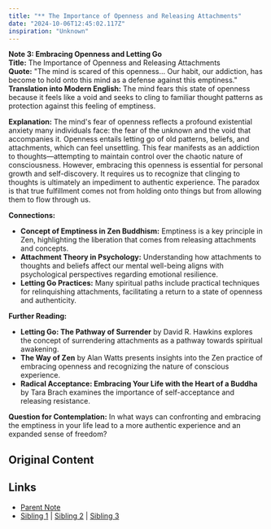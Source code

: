 ```yaml
---
title: "** The Importance of Openness and Releasing Attachments"
date: "2024-10-06T12:45:02.117Z"
inspiration: "Unknown"
---
```


  
**Note 3: Embracing Openness and Letting Go**  
**Title:** The Importance of Openness and Releasing Attachments  
**Quote:** "The mind is scared of this openness... Our habit, our addiction, has become to hold onto this mind as a defense against this emptiness."  
**Translation into Modern English:** The mind fears this state of openness because it feels like a void and seeks to cling to familiar thought patterns as protection against this feeling of emptiness.  

**Explanation:** The mind's fear of openness reflects a profound existential anxiety many individuals face: the fear of the unknown and the void that accompanies it. Openness entails letting go of old patterns, beliefs, and attachments, which can feel unsettling. This fear manifests as an addiction to thoughts—attempting to maintain control over the chaotic nature of consciousness. However, embracing this openness is essential for personal growth and self-discovery. It requires us to recognize that clinging to thoughts is ultimately an impediment to authentic experience. The paradox is that true fulfillment comes not from holding onto things but from allowing them to flow through us.  

**Connections:**  
- **Concept of Emptiness in Zen Buddhism:** Emptiness is a key principle in Zen, highlighting the liberation that comes from releasing attachments and concepts.  
- **Attachment Theory in Psychology:** Understanding how attachments to thoughts and beliefs affect our mental well-being aligns with psychological perspectives regarding emotional resilience.  
- **Letting Go Practices:** Many spiritual paths include practical techniques for relinquishing attachments, facilitating a return to a state of openness and authenticity.  

**Further Reading:**  
- **Letting Go: The Pathway of Surrender** by David R. Hawkins explores the concept of surrendering attachments as a pathway towards spiritual awakening.  
- **The Way of Zen** by Alan Watts presents insights into the Zen practice of embracing openness and recognizing the nature of conscious experience.  
- **Radical Acceptance: Embracing Your Life with the Heart of a Buddha** by Tara Brach examines the importance of self-acceptance and releasing resistance.  

**Question for Contemplation:** In what ways can confronting and embracing the emptiness in your life lead to a more authentic experience and an expanded sense of freedom?  


## Original Content



## Links

- [Parent Note](/parent-note.md)
- [Sibling 1](/zettel1.md) | [Sibling 2](/zettel2.md) | [Sibling 3](/zettel3.md)

